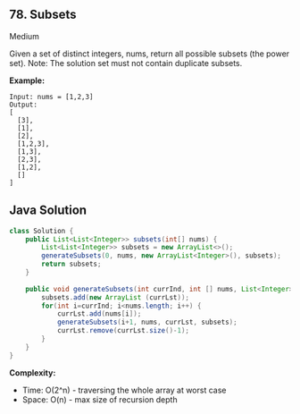 ## 78. Subsets
Medium

Given a set of distinct integers, nums, return all possible subsets (the power set).
Note: The solution set must not contain duplicate subsets.

**Example:**
```
Input: nums = [1,2,3]
Output:
[
  [3],
  [1],
  [2],
  [1,2,3],
  [1,3],
  [2,3],
  [1,2],
  []
]
```

## Java Solution
```java
class Solution {
    public List<List<Integer>> subsets(int[] nums) {
        List<List<Integer>> subsets = new ArrayList<>();
        generateSubsets(0, nums, new ArrayList<Integer>(), subsets);
        return subsets;
    }
    
    public void generateSubsets(int currInd, int [] nums, List<Integer> currLst, List<List<Integer>> subsets) {
        subsets.add(new ArrayList (currLst));
        for(int i=currInd; i<nums.length; i++) {
            currLst.add(nums[i]);
            generateSubsets(i+1, nums, currLst, subsets);
            currLst.remove(currLst.size()-1);
        }
    }
}
```

**Complexity:**
* Time: O(2^n) - traversing the whole array at worst case
* Space: O(n) - max size of recursion depth